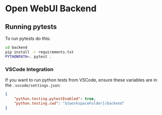 # Open WebUI Backend

## Running pytests

To run pytests do this:

```bash
cd backend
pip install -r requirements.txt
PYTHONPATH=. pytest .
```

### VSCode Integration

If you want to run python tests from VSCode, ensure these variables are in the `.vscode/settings.json`:

```json
{
    "python.testing.pytestEnabled": true,
    "python.testing.cwd": "${workspaceFolder}/backend"
}
